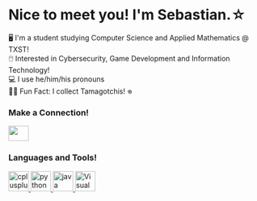 <!--
**vampdevice/vampdevice** is a ✨ _special_ ✨ repository because its `README.md` (this file) appears on your GitHub profile.

Here are some ideas to get you started:

- 🔭 I’m currently working on ...
- 🌱 I’m currently learning ...
- 👯 I’m looking to collaborate on ...
- 🤔 I’m looking for help with ...
- 💬 Ask me about ...
- 📫 How to reach me: ...
- 😄 Pronouns: ...
- ⚡ Fun fact: ...
-->

<!-- [![MasterHead](your image link)](your GitHub link) -->
<h1 align="left">Nice to meet you! I'm Sebastian.☆</h1>

🖥️ I'm a student studying Computer Science and Applied Mathematics @ TXST!</br> 
🖱️ Interested in Cybersecurity, Game Development and Information Technology!</br>
💻 I use he/him/his pronouns</br>
🧑‍💻 Fun Fact: I collect Tamagotchis! 𖦹

<h3 align="left">Make a Connection!</h3>
<p align="left">
<a href="https://www.linkedin.com/in/sebastian-zeidler/" target="blank"><img align="center" src="https://cdn.jsdelivr.net/npm/simple-icons@3.0.1/icons/linkedin.svg" alt="" height="30" width="40" /></a>
</p>

<h3 align="left">Languages and Tools!</h3>
<p align="left"><a href="https://www.w3schools.com/cpp/" target="_blank"> <img src="https://simpleicons.org/icons/cplusplus.svg" alt="cplusplus" width="40" height="40"/></a><a href="https://www.python.org" target="_blank"> <img src="https://simpleicons.org/icons/python.svg" alt="python" width="40" height="40"/></a><a href="https://www.w3schools.com/java/" target="_blank"> <img src="https://img.icons8.com/?size=100&id=2572&format=png&color=000000" alt="java" width="40" height="40"/></a><a href="https://code.visualstudio.com/" target="_blank"> <img src="https://img.icons8.com/?size=100&id=9t5UEEYXq0ZS&format=png&color=000000" alt="Visual Studio" width="40" height="40"/></a>


